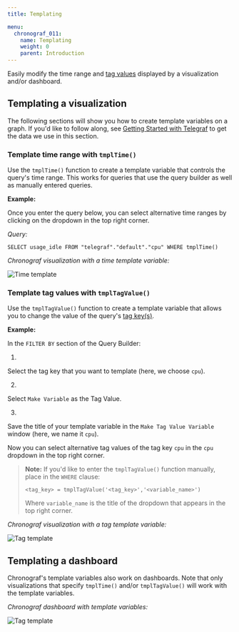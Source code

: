 ```yaml
---
title: Templating

menu:
  chronograf_011:
    name: Templating
    weight: 0
    parent: Introduction
---
```


Easily modify the time range and [tag values](/influxdb/v0.10/concepts/glossary/#tag-value) displayed by a visualization and/or dashboard.

## Templating a visualization

The following sections will show you how to create template variables on a graph.
If you'd like to follow along, see [Getting Started with Telegraf](https://docs.influxdata.com/telegraf/v0.11/introduction/getting-started-telegraf/) to get the data we use in this section.

### Template time range with `tmplTime()`

Use the `tmplTime()` function to create a template variable that controls the query's time range.
This works for queries that use the query builder as well as manually entered queries.

**Example:**

Once you enter the query below, you can select alternative time ranges by clicking on the dropdown in the top right corner.

*Query:*
```
SELECT usage_idle FROM "telegraf"."default"."cpu" WHERE tmplTime()
```

*Chronograf visualization with a time template variable:*

![Time template](/img/chronograf/time-template.gif)

### Template tag values with `tmplTagValue()`

Use the `tmplTagValue()` function to create a template variable that allows you to change the value of the query's [tag key(s)](/influxdb/v0.10/concepts/glossary/#tag-key).

**Example:**

In the `FILTER BY` section of the Query Builder:

1.
Select the tag key that you want to template (here, we choose `cpu`).

2.
Select `Make Variable` as the Tag Value.

3.
Save the title of your template variable in the `Make Tag Value Variable` window (here, we name it `cpu`).

Now you can select alternative tag values of the tag key `cpu` in the `cpu` dropdown in the top right corner.

> **Note:** If you'd like to enter the `tmplTagValue()` function manually, place in the `WHERE` clause:
> ```
> <tag_key> = tmplTagValue('<tag_key>','<variable_name>')
> ```
> Where `variable_name` is the title of the dropdown that appears in the top right corner.

*Chronograf visualization with a tag template variable:*

![Tag template](/img/chronograf/tag-template.gif)

## Templating a dashboard

Chronograf's template variables also work on dashboards. Note that only visualizations that specify `tmplTime()` and/or `tmplTagValue()` will work with the template variables.

*Chronograf dashboard with template variables:*

![Tag template](/img/chronograf/template-dashboard.gif)
